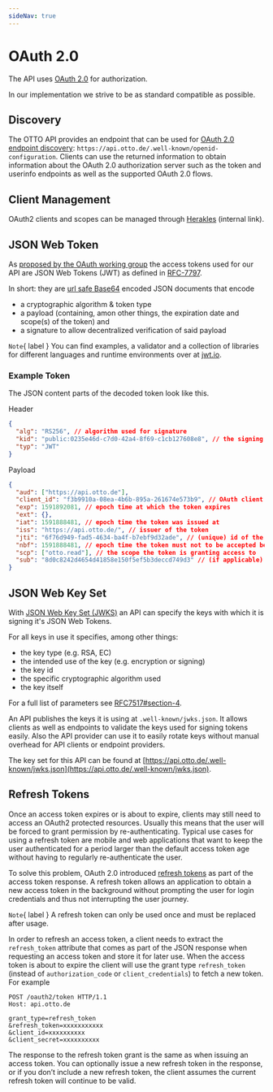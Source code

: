 ```yaml
---
sideNav: true
---
```


# OAuth 2.0

The API uses [OAuth 2.0](https://oauth.net/2/) for authorization.

In our implementation we strive to be as standard compatible as possible.

## Discovery

The OTTO API provides an endpoint that can be used for [OAuth 2.0 endpoint discovery](https://tools.ietf.org/html/draft-ietf-oauth-discovery-06): `https://api.otto.de/.well-known/openid-configuration`. Clients can use the returned
information to obtain information about the OAuth 2.0 authorization server such as the token and userinfo endpoints as well as the supported OAuth 2.0 flows.

## Client Management

OAuth2 clients and scopes can be managed through [Herakles](https://auth.develop.shozu.cloud.otto.de/herakles) (internal link).

## JSON Web Token

As [proposed by the OAuth working group](https://tools.ietf.org/html/draft-ietf-oauth-access-token-jwt-07) the access tokens used for our API are JSON Web Tokens (JWT) as defined in [RFC-7797](https://tools.ietf.org/html/rfc7519).

In short: they are [url safe Base64](https://tools.ietf.org/html/rfc4648#section-5) encoded JSON documents that encode

- a cryptographic algorithm & token type
- a payload (containing, amon other things, the expiration date and scope(s) of the token) and
- a signature to allow decentralized verification of said payload

`Note`{ label } You can find examples, a validator and a collection of libraries for different languages and runtime environments over at [jwt.io](https://jwt.io/).

### Example Token

The JSON content parts of the decoded token look like this.

Header

```json
{
  "alg": "RS256", // algorithm used for signature
  "kid": "public:0235e46d-c7d0-42a4-8f69-c1cb127608e8", // the signing key id
  "typ": "JWT"
}
```

Payload

```json
{
  "aud": ["https://api.otto.de"],
  "client_id": "f3b9910a-08ea-4b6b-895a-261674e573b9", // OAuth client id that requested the token
  "exp": 1591892081, // epoch time at which the token expires
  "ext": {},
  "iat": 1591888481, // epoch time the token was issued at
  "iss": "https://api.otto.de/", // issuer of the token
  "jti": "6f76d949-fad5-4634-ba4f-b7ebf9d32ade", // (unique) id of the token itself
  "nbf": 1591888481, // epoch time the token must not to be accepted before
  "scp": ["otto.read"], // the scope the token is granting access to
  "sub": "8d0c8242d4654d41858e150f5ef5b3deccd749d3" // (if applicable) the subject of the token, in this case a customer
}
```

## JSON Web Key Set

With [JSON Web Key Set (JWKS)](https://tools.ietf.org/html/rfc7517) an API can specify the keys with which it is signing it's JSON Web Tokens.

For all keys in use it specifies, among other things:

- the key type (e.g. RSA, EC)
- the intended use of the key (e.g. encryption or signing)
- the key id
- the specific cryptographic algorithm used
- the key itself

For a full list of parameters see [RFC7517#section-4](https://tools.ietf.org/html/rfc7517#section-4).

An API publishes the keys it is using at `.well-known/jwks.json`. It allows clients as well as endpoints to validate the keys used for signing tokens easily. Also the API provider can use it to easily rotate keys without manual overhead for API clients or endpoint providers.

The key set for this API can be found at [https://api.otto.de/.well-known/jwks.json](https://api.otto.de/.well-known/jwks.json).

## Refresh Tokens

Once an access token expires or is about to expire, clients may still need to access an OAuth2 protected resources. Usually this means
that the user will be forced to grant permission by re-authenticating. Typical use cases for using a refresh token are mobile and web applications that want to keep the user authenticated for a period larger than the default access token age without having to regularly re-authenticate the user.

To solve this problem, OAuth 2.0 introduced [refresh tokens](https://tools.ietf.org/html/rfc6749#section-1.5) as part of the access token response. A refresh token allows an application to obtain a new access token in the background without prompting the user for login credentials and thus not interrupting the user journey.

`Note`{ label } A refresh token can only be used once and must be replaced after usage.

In order to refresh an access token, a client needs to extract the `refresh_token` attribute that comes as part of the JSON response when requesting an access token and store it for later use. When the access token is about to expire the client will use the grant type `refresh_token` (instead of `authorization_code` or `client_credentials`) to fetch a new token. For example

```
POST /oauth2/token HTTP/1.1
Host: api.otto.de

grant_type=refresh_token
&refresh_token=xxxxxxxxxxx
&client_id=xxxxxxxxxx
&client_secret=xxxxxxxxxx
```

The response to the refresh token grant is the same as when issuing an access token. You can optionally issue a new refresh token in the response, or if you don’t include a new refresh token, the client assumes the current refresh token will continue to be valid.
